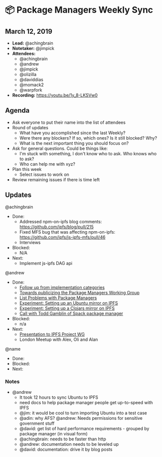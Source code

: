 # 📦 Package Managers Weekly Sync

## March 12, 2019

- **Lead:** @achingbrain
- **Notetaker:** @jimpick
- **Attendees:**
  - @achingbrain
  - @andrew
  - @jimpick
  - @olizilla
  - @daviddias
  - @momack2
  - @warpfork
- **Recording:** https://youtu.be/1y_8-LKSVw0

## Agenda

- Ask everyone to put their name into the list of attendees
- Round of updates
  - What have you accomplished since the last Weekly?
  - Were there any blockers? If so, which ones? Is it still blocked? Why?
  - What is the next important thing you should focus on?
- Ask for general questions. Could be things like:
  - I'm stuck with something, I don't know who to ask. Who knows who to ask?
  - Who can help me with xyz?
- Plan this week
  - Select issues to work on
- Review remaining issues if there is time left

## Updates

@achingbrain
- Done:
  - Addressed npm-on-ipfs blog comments: https://github.com/ipfs/blog/pull/215
  - Fixed MFS bug that was affecting npm-on-ipfs: https://github.com/ipfs/js-ipfs-mfs/pull/46
  - Interviews
- Blocked:
  - N/A
- Next:
  - Implement js-ipfs DAG api


@andrew
- Done:
  - [Follow up from implementation categories](https://github.com/protocol/package-managers/issues/14#issuecomment-471646464)
  - [Towards publicizing the Package Managers Working Group](https://github.com/protocol/package-managers/issues/15)
  - [List Problems with Package Managers](https://github.com/protocol/package-managers/issues/17)
  - [Experiment: Setting up an Ubuntu mirror on IPFS](https://github.com/protocol/package-managers/issues/18)
  - [Experiment: Setting up a Clojars mirror on IPFS](https://github.com/protocol/package-managers/issues/19)
  - [Call with Todd Gamblin of Spack package manager](https://github.com/protocol/package-managers/issues/20)
- Blocked:
  - n/a
- Next:
  - [Presentation to IPFS Project WG](https://docs.google.com/presentation/d/1Erz7_Ifsdvd54Gi0JYBiyWKte8Gau_indqr8dSnS_ko/edit#slide=id.g528bbcf72b_0_61)
  - London Meetup with Alex, Oli and Alan

@name
- Done:
- Blocked:
- Next:


### Notes

- @andrew
  - It took 12 hours to sync Ubuntu to IPFS
  - need docs to help package manager people get up-to-speed with IPFS
  - @jim: it would be cool to turn importing Ubuntu into a test case
  - @adin: why AFS? @andrew: Needs permissions for sensitive government stuff
  - @david: get list of hard performance requirements - grouped by package manager
            (in visual form)
  - @achingbrain: needs to be faster than http
  - @andrew: documentation needs to be leveled up
  - @david: documentation: drive it by blog posts